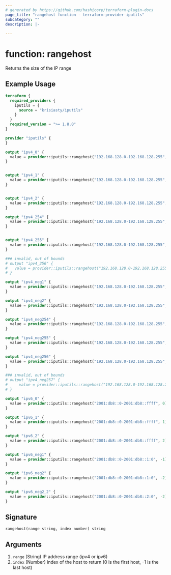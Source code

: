 ```yaml
---
# generated by https://github.com/hashicorp/terraform-plugin-docs
page_title: "rangehost function - terraform-provider-iputils"
subcategory: ""
description: |-
  
---
```


# function: rangehost

Returns the size of the IP range

## Example Usage

```terraform
terraform {
  required_providers {
    iputils = {
      source = "krisiasty/iputils"
    }
  }
  required_version = ">= 1.8.0"
}

provider "iputils" {
}

output "ipv4_0" {
  value = provider::iputils::rangehost("192.168.128.0-192.168.128.255", 0)
}


output "ipv4_1" {
  value = provider::iputils::rangehost("192.168.128.0-192.168.128.255", 1)
}


output "ipv4_2" {
  value = provider::iputils::rangehost("192.168.128.0-192.168.128.255", 2)
}

output "ipv4_254" {
  value = provider::iputils::rangehost("192.168.128.0-192.168.128.255", 254)
}


output "ipv4_255" {
  value = provider::iputils::rangehost("192.168.128.0-192.168.128.255", 255)
}

### invalid, out of bounds
# output "ipv4_256" {
#   value = provider::iputils::rangehost("192.168.128.0-192.168.128.255", 256)
# }

output "ipv4_neg1" {
  value = provider::iputils::rangehost("192.168.128.0-192.168.128.255", -1)
}

output "ipv4_neg2" {
  value = provider::iputils::rangehost("192.168.128.0-192.168.128.255", -2)
}

output "ipv4_neg254" {
  value = provider::iputils::rangehost("192.168.128.0-192.168.128.255", -254)
}

output "ipv4_neg255" {
  value = provider::iputils::rangehost("192.168.128.0-192.168.128.255", -255)
}

output "ipv4_neg256" {
  value = provider::iputils::rangehost("192.168.128.0-192.168.128.255", -256)
}

### invalid, out of bounds
# output "ipv4_neg257" {
#     value = provider::iputils::rangehost("192.168.128.0-192.168.128.255", -257)
# }

output "ipv6_0" {
  value = provider::iputils::rangehost("2001:db8::0-2001:db8::ffff", 0)
}

output "ipv6_1" {
  value = provider::iputils::rangehost("2001:db8::0-2001:db8::ffff", 1)
}

output "ipv6_2" {
  value = provider::iputils::rangehost("2001:db8::0-2001:db8::ffff", 2)
}  

output "ipv6_neg1" {
  value = provider::iputils::rangehost("2001:db8::0-2001:db8::1:0", -1)
}

output "ipv6_neg2" {
  value = provider::iputils::rangehost("2001:db8::0-2001:db8::1:0", -2)
}

output "ipv6_neg2_2" {
  value = provider::iputils::rangehost("2001:db8::0-2001:db8::2:0", -2)
}
```

## Signature

<!-- signature generated by tfplugindocs -->
```text
rangehost(range string, index number) string
```

## Arguments

<!-- arguments generated by tfplugindocs -->
1. `range` (String) IP address range (ipv4 or ipv6)
1. `index` (Number) index of the host to return (0 is the first host, -1 is the last host)
